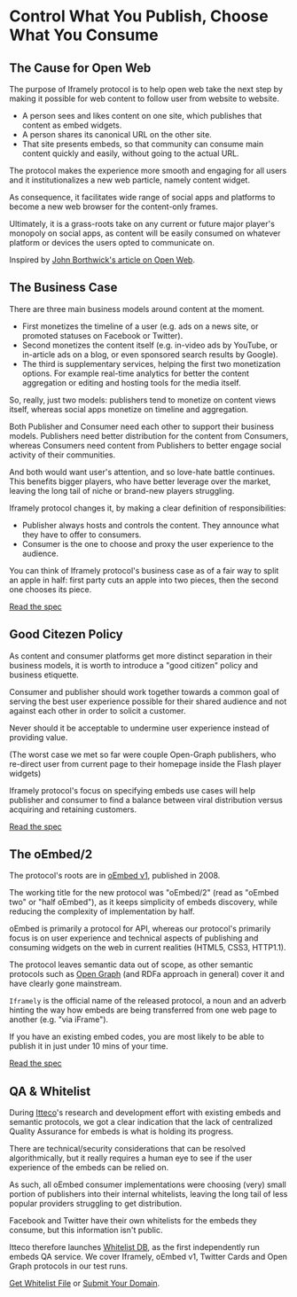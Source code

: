 # Control What You Publish, Choose What You Consume

## The Cause for Open Web

The purpose of Iframely protocol is to help open web take the next step by making it possible 
for web content to follow user from website to website. 

- A person sees and likes content on one site, which publishes that content as embed widgets.  
- A person shares its canonical URL on the other site. 
- That site presents embeds, so that community can consume main content quickly and easily, without going to the actual URL. 

The protocol makes the experience more smooth and engaging for all users 
and it institutionalizes a new web particle, namely content widget. 

As consequence, it facilitates wide range of social apps and platforms to become 
a new web browser for the content-only frames.

Ultimately, it is a grass-roots take on any current or future major 
player's monopoly on social apps, as content will be easily consumed on whatever platform 
or devices the users opted to communicate on.

Inspired by [John Borthwick's article on Open Web](http://www.businessinsider.com/how-to-save-the-internet-2009-11). 



## The Business Case

There are three main business models around content at the moment. 

- First monetizes the timeline of a user (e.g. ads on a news site, or promoted statuses on Facebook or Twitter).
- Second monetizes the content itself (e.g. in-video ads by YouTube, or in-article ads on a blog, 
or even sponsored search results by Google).
- The third is supplementary services, helping the first two monetization options. For example 
real-time analytics for better the content aggregation or editing and hosting tools for the media itself.

So, really, just two models: publishers tend to monetize on content views itself, whereas social apps monetize on timeline and aggregation.

Both Publisher and Consumer need each other to support their business models. Publishers need better distribution for the content from Consumers, whereas Consumers need content from Publishers to better engage social activity of their communities.

And both would want user's attention, and so love-hate battle continues. This benefits bigger players, who have better leverage over the market, leaving the long tail of niche or brand-new players struggling. 

Iframely protocol changes it, by making a clear definition of responsibilities:

- Publisher always hosts and controls the content. They announce what they have to offer to consumers.
- Consumer is the one to choose and proxy the user experience to the audience.

You can think of Iframely protocol's business case as of a fair way to split an apple in half: first party cuts an apple into two pieces, then the second one chooses its piece.

[Read the spec](http://iframely.com/oembed2)



## Good Citezen Policy

As content and consumer platforms get more distinct separation in their business models, 
it is worth to introduce a "good citizen" policy and business etiquette.

Consumer and publisher should work together towards a common goal
of serving the best user experience possible for their shared audience 
and not against each other in order to solicit a customer.

Never should it be acceptable to undermine user experience instead of providing value.

(The worst case we met so far were couple Open-Graph publishers, who re-direct user from current page to their homepage inside the Flash player widgets)

Iframely protocol's focus on specifying embeds use cases will help publisher and consumer 
to find a balance between viral distribution versus acquiring and retaining customers.

[Read the spec](http://iframely.com/oembed2)



## The oEmbed/2

The protocol's roots are in [oEmbed v1](http://oembed.com), published in 2008. 

The working title for the new protocol was "oEmbed/2" (read as "oEmbed two" or "half oEmbed"), 
as it keeps simplicity of embeds discovery, while reducing the complexity of implementation by half. 

oEmbed is primarily a protocol for API, whereas our protocol's primarily focus is on user experience and technical aspects of publishing 
and consuming widgets on the web in current realities (HTML5, CSS3, HTTP1.1).

The protocol leaves semantic data out of scope, as other semantic protocols such as 
[Open Graph](http://ogp.me) (and RDFa approach in general) cover it and have clearly gone mainstream.

`Iframely` is the official name of the released protocol, a noun and an adverb hinting the way 
how embeds are being transferred from one web page to another (e.g. "via iFrame").

If you have an existing embed codes, you are most likely to be able to publish it in just under 10 mins of your time.

[Read the spec](http://iframely.com/oembed2)



## QA & Whitelist

During [Itteco](http://itteco.com)'s research and development effort with existing embeds and semantic protocols, 
we got a clear indication that the lack of centralized Quality Assurance for embeds is what is 
holding its progress.

There are technical/security considerations that can be resolved algorithmically, but it really 
requires a human eye to see if the user experience of the embeds can be relied on. 

As such, all oEmbed consumer implementations were choosing (very) small portion of publishers into their internal whitelists, 
leaving the long tail of less popular providers struggling to get distribution. 

Facebook and Twitter have their own whitelists for the embeds they consume, but this information isn't public.

Itteco therefore launches [Whitelist DB](http://iframely.com/qa), as the first independently run embeds QA service. 
We cover Iframely, oEmbed v1, Twitter Cards and Open Graph protocols in our test runs. 

[Get Whitelist File](http://iframely.com/qa/buy) or [Submit Your Domain](http://iframely.com/qa/request). 
